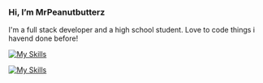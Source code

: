 ### Hi, I’m MrPeanutbutterz

I'm a full stack developer and a high school student. Love to code things i havend done before!

[![My Skills](https://skillicons.dev/icons?i=html,css,js,react,nodejs)](https://skillicons.dev)

[![My Skills](https://skillicons.dev/icons?i=java,spring,postgres,postman)](https://skillicons.dev)
